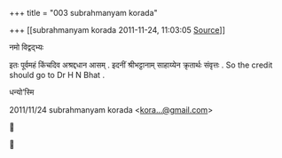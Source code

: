 +++
title = "003 subrahmanyam korada"

+++
[[subrahmanyam korada	2011-11-24, 11:03:05 [Source](https://groups.google.com/g/bvparishat/c/iv0UQgLaFgg)]]



नमो विद्वद्भ्यः  
  

इतः पूर्वमहं किंचदिव अश्रद्दधान आसम् . इदनीं श्रीभट्टानाम् साहाय्येन क्रृतार्थः संवृत्तः . So the credit should go to Dr H N Bhat .  
  
धन्यो’स्मि  
  

2011/11/24 subrahmanyam korada \<[kora...@gmail.com]()\>





